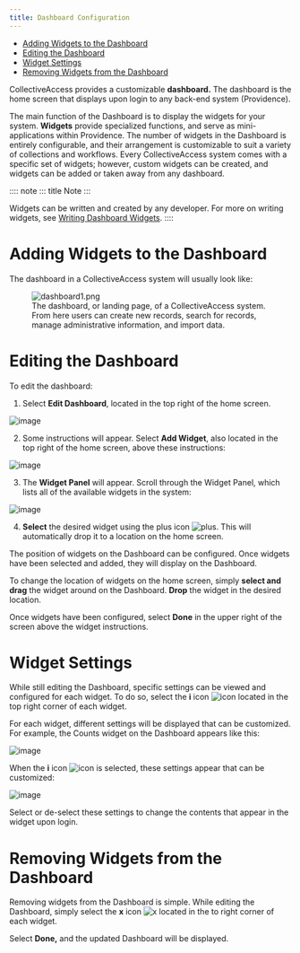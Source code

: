 ```yaml
---
title: Dashboard Configuration
---
```


-   [Adding Widgets to the Dashboard](#adding-widgets-to-the-dashboard)
-   [Editing the Dashboard](#editing-the-dashboard)
-   [Widget Settings](#widget-settings)
-   [Removing Widgets from the
    Dashboard](#removing-widgets-from-the-dashboard)

CollectiveAccess provides a customizable **dashboard.** The dashboard is
the home screen that displays upon login to any back-end system
(Providence).

The main function of the Dashboard is to display the widgets for your
system. **Widgets** provide specialized functions, and serve as
mini-applications within Providence. The number of widgets in the
Dashboard is entirely configurable, and their arrangement is
customizable to suit a variety of collections and workflows. Every
CollectiveAccess system comes with a specific set of widgets; however,
custom widgets can be created, and widgets can be added or taken away
from any dashboard.

:::: note
::: title
Note
:::

Widgets can be written and created by any developer. For more on writing
widgets, see [Writing Dashboard
Widgets](/providence/developer/writing_dash_widgets.html?highlight=widget).
::::

# Adding Widgets to the Dashboard

The dashboard in a CollectiveAccess system will usually look like:

<figure class="align-center">
<img src="dashboard1.png" alt="dashboard1.png" />
<figcaption>The dashboard, or landing page, of a CollectiveAccess
system. From here users can create new records, search for records,
manage administrative information, and import data.</figcaption>
</figure>

# Editing the Dashboard

To edit the dashboard:

1.  Select **Edit Dashboard**, located in the top right of the home
    screen.

![image](/providence/img/dashboard2.png)

2.  Some instructions will appear. Select **Add Widget**, also located
    in the top right of the home screen, above these instructions:

![image](/providence/img/dashboard3.png)

3.  The **Widget Panel** will appear. Scroll through the Widget Panel,
    which lists all of the available widgets in the system:

![image](/providence/img/dashboard4.png)

4.  **Select** the desired widget using the plus icon
    ![plus](/providence/img/dashboard5.png). This will automatically drop it to a
    location on the home screen.

The position of widgets on the Dashboard can be configured. Once widgets
have been selected and added, they will display on the Dashboard.

To change the location of widgets on the home screen, simply **select
and drag** the widget around on the Dashboard. **Drop** the widget in
the desired location.

Once widgets have been configured, select **Done** in the upper right of
the screen above the widget instructions.

# Widget Settings

While still editing the Dashboard, specific settings can be viewed and
configured for each widget. To do so, select the **i** icon
![icon](/providence/img/dashboard6.png) located in the top right corner of each widget.

For each widget, different settings will be displayed that can be
customized. For example, the Counts widget on the Dashboard appears like
this:

![image](/providence/img/dashboard8.png)

When the **i** icon ![icon](/providence/img/dashboard6.png) is selected, these settings
appear that can be customized:

![image](/providence/img/dashboard9.png)

Select or de-select these settings to change the contents that appear in
the widget upon login.

# Removing Widgets from the Dashboard

Removing widgets from the Dashboard is simple. While editing the
Dashboard, simply select the **x** icon ![x](/providence/img/dashboard7.png) located in
the to right corner of each widget.

Select **Done,** and the updated Dashboard will be displayed.
